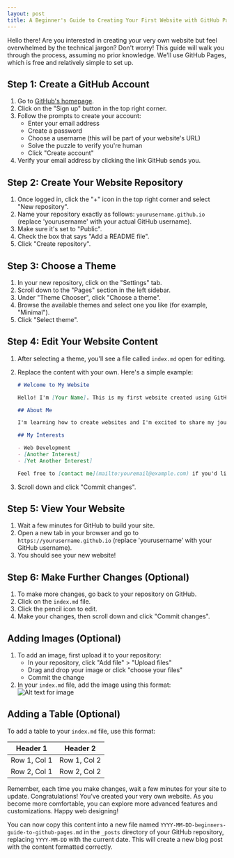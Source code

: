```yaml
---
layout: post
title: A Beginner's Guide to Creating Your First Website with GitHub Pages
---
```


Hello there! Are you interested in creating your very own website but feel overwhelmed by the technical jargon? Don't worry! This guide will walk you through the process, assuming no prior knowledge. We'll use GitHub Pages, which is free and relatively simple to set up.

## Step 1: Create a GitHub Account

1. Go to [GitHub's homepage](https://github.com/).
2. Click on the "Sign up" button in the top right corner.
3. Follow the prompts to create your account:
   - Enter your email address
   - Create a password
   - Choose a username (this will be part of your website's URL)
   - Solve the puzzle to verify you're human
   - Click "Create account"
4. Verify your email address by clicking the link GitHub sends you.

## Step 2: Create Your Website Repository

1. Once logged in, click the "+" icon in the top right corner and select "New repository".
2. Name your repository exactly as follows: `yourusername.github.io` (replace 'yourusername' with your actual GitHub username).
3. Make sure it's set to "Public".
4. Check the box that says "Add a README file".
5. Click "Create repository".

## Step 3: Choose a Theme

1. In your new repository, click on the "Settings" tab.
2. Scroll down to the "Pages" section in the left sidebar.
3. Under "Theme Chooser", click "Choose a theme".
4. Browse the available themes and select one you like (for example, "Minimal").
5. Click "Select theme".

## Step 4: Edit Your Website Content

1. After selecting a theme, you'll see a file called `index.md` open for editing.
2. Replace the content with your own. Here's a simple example:

   ```markdown
   # Welcome to My Website

   Hello! I'm [Your Name]. This is my first website created using GitHub Pages.

   ## About Me

   I'm learning how to create websites and I'm excited to share my journey with you.

   ## My Interests

   - Web Development
   - [Another Interest]
   - [Yet Another Interest]

   Feel free to [contact me](mailto:youremail@example.com) if you'd like to connect!
   ```

3. Scroll down and click "Commit changes".

## Step 5: View Your Website

1. Wait a few minutes for GitHub to build your site.
2. Open a new tab in your browser and go to `https://yourusername.github.io` (replace 'yourusername' with your GitHub username).
3. You should see your new website!

## Step 6: Make Further Changes (Optional)

1. To make more changes, go back to your repository on GitHub.
2. Click on the `index.md` file.
3. Click the pencil icon to edit.
4. Make your changes, then scroll down and click "Commit changes".

## Adding Images (Optional)

1. To add an image, first upload it to your repository:
   - In your repository, click "Add file" > "Upload files"
   - Drag and drop your image or click "choose your files"
   - Commit the change
2. In your `index.md` file, add the image using this format:
   ![Alt text for image](image-filename.jpg)


## Adding a Table (Optional)

To add a table to your `index.md` file, use this format:

| Header 1 | Header 2 |
|----------|----------|
| Row 1, Col 1 | Row 1, Col 2 |
| Row 2, Col 1 | Row 2, Col 2 |


Remember, each time you make changes, wait a few minutes for your site to update. Congratulations! You've created your very own website. As you become more comfortable, you can explore more advanced features and customizations. Happy web designing!

You can now copy this content into a new file named `YYYY-MM-DD-beginners-guide-to-github-pages.md` in the `_posts` directory of your GitHub repository, replacing `YYYY-MM-DD` with the current date. This will create a new blog post with the content formatted correctly.

